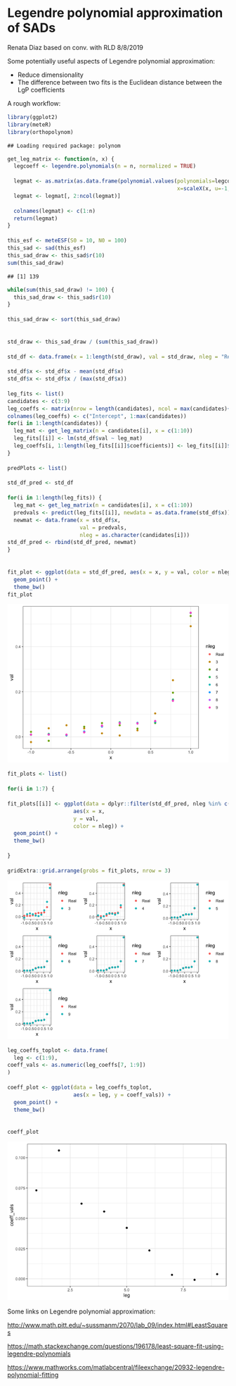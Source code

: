 Legendre polynomial approximation of SADs
================
Renata Diaz based on conv. with RLD
8/8/2019

Some potentially useful aspects of Legendre polynomial approximation:

-   Reduce dimensionality
-   The difference between two fits is the Euclidean distance between the LgP coefficients

A rough workflow:

``` r
library(ggplot2)
library(meteR)
library(orthopolynom)
```

    ## Loading required package: polynom

``` r
get_leg_matrix <- function(n, x) {
  legcoeff <- legendre.polynomials(n = n, normalized = TRUE)
  
  legmat <- as.matrix(as.data.frame(polynomial.values(polynomials=legcoeff,
                                                      x=scaleX(x, u=-1, v=1))))
  legmat <- legmat[, 2:ncol(legmat)]
  
  colnames(legmat) <- c(1:n)
  return(legmat)
}

this_esf <- meteESF(S0 = 10, N0 = 100)
this_sad <- sad(this_esf)
this_sad_draw <- this_sad$r(10)
sum(this_sad_draw)
```

    ## [1] 139

``` r
while(sum(this_sad_draw) != 100) {
  this_sad_draw <- this_sad$r(10)
}

this_sad_draw <- sort(this_sad_draw)


std_draw <- this_sad_draw / (sum(this_sad_draw))

std_df <- data.frame(x = 1:length(std_draw), val = std_draw, nleg = "Real")

std_df$x <- std_df$x - mean(std_df$x)
std_df$x <- std_df$x / (max(std_df$x))

leg_fits <- list()
candidates <- c(3:9)
leg_coeffs <- matrix(nrow = length(candidates), ncol = max(candidates)+ 1)
colnames(leg_coeffs) <- c("Intercept", 1:max(candidates))
for(i in 1:length(candidates)) {
  leg_mat <- get_leg_matrix(n = candidates[i], x = c(1:10))
  leg_fits[[i]] <- lm(std_df$val ~ leg_mat)
  leg_coeffs[i, 1:length(leg_fits[[i]]$coefficients)] <- leg_fits[[i]]$coefficients
}

predPlots <- list()

std_df_pred <- std_df

for(i in 1:length(leg_fits)) {
  leg_mat <- get_leg_matrix(n = candidates[i], x = c(1:10))
  predvals <- predict(leg_fits[[i]], newdata = as.data.frame(std_df$x))
  newmat <- data.frame(x = std_df$x,
                       val = predvals,
                       nleg = as.character(candidates[i]))
std_df_pred <- rbind(std_df_pred, newmat)
}


fit_plot <- ggplot(data = std_df_pred, aes(x = x, y = val, color = nleg)) +
  geom_point() +
  theme_bw()
fit_plot
```

![](legendre_files/figure-markdown_github/legendre%20raw-1.png)

``` r
fit_plots <- list() 

for(i in 1:7) {
  
fit_plots[[i]] <- ggplot(data = dplyr::filter(std_df_pred, nleg %in% c("Real", as.character(unique(std_df_pred$nleg)[i + 1]))), 
                     aes(x = x,
                     y = val,
                     color = nleg)) +
  geom_point() +
  theme_bw()

}

gridExtra::grid.arrange(grobs = fit_plots, nrow = 3)
```

![](legendre_files/figure-markdown_github/legendre%20raw-2.png)

``` r
leg_coeffs_toplot <- data.frame(
  leg <- c(1:9),
coeff_vals <- as.numeric(leg_coeffs[7, 1:9])
)

coeff_plot <- ggplot(data = leg_coeffs_toplot,
                     aes(x = leg, y = coeff_vals)) +
  geom_point() +
  theme_bw()


coeff_plot
```

![](legendre_files/figure-markdown_github/legendre%20raw-3.png)

Some links on Legendre polynomial approximation:

<http://www.math.pitt.edu/~sussmanm/2070/lab_09/index.html#LeastSquares>

<https://math.stackexchange.com/questions/196178/least-square-fit-using-legendre-polynomials>

<https://www.mathworks.com/matlabcentral/fileexchange/20932-legendre-polynomial-fitting>
